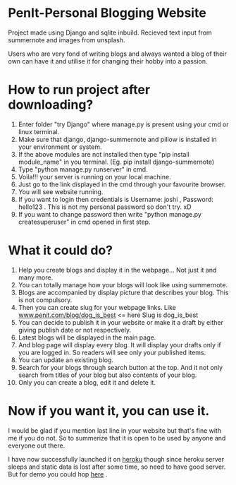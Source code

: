 # PenIt-Personal Blogging Website
 Project made using Django and sqlite inbuild. Recieved text input from summernote and images from unsplash. 
 
 Users who are very fond of writing blogs and always wanted a blog of their own can have it and utilise it for changing their hobby into a passion.
 
 
 
 # How to run project after downloading?
 1. Enter folder "try Django" where manage.py is present using your cmd or linux terminal.
 2. Make sure that django, django-summernote and pillow is installed in your environment or system.
 3. If the above modules are not installed then type "pip install module_name" in you terminal. (Eg. pip install django-summernote)
 4. Type "python manage.py runserver" in cmd.
 5. Voila!!! your server is running on your local machine. 
 6. Just go to the link displayed in the cmd through your favourite browser.
 7. You will see website running.
 8. If you want to login then credentials is 
         Username: joshi ,
         Password: hello123 .
    This is not my personal password so don't try. xD
 9. If you want to change password then write "python manage.py createsuperuser" in cmd opened in first step.
 
 
 # What it could do?
 1. Help you create blogs and display it in the webpage... Not just it and many more.
 2. You can totally manage how your blogs will look like using summernote.
 3. Blogs are accompanied by display picture that describes your blog. This is not compulsory.
 4. Then you can create slug for your webpage links. Like www.penit.com/blog/dog_is_best  <= here Slug is dog_is_best
 5. You can decide to publish it in your website or make it a draft by either giving publish date or not respectively.
 6. Latest blogs will be displayed in the main page.
 7. And blog page will display every blog. It will display your drafts only if you are logged in. So readers will see only your published items.
 8. You can update an existing blog.
 9. Search for your blogs through search button at the top. And it not only search from titles of your blog but also contents of your blog.
 10. Only you can create a blog, edit it and delete it.


 # Now if you want it, you can use it.
 I would be glad if you mention last line in your website but that's fine with me if you do not. So to summerize that it is open to be used by anyone and everyone out there.
 
 I have now successfully launched it on [heroku](https://penit-blog.herokuapp.com/) though since heroku server sleeps and static data is lost after some time, so need to have good server.  But for demo you could hop [here](https://penit-blog.herokuapp.com/) . 
